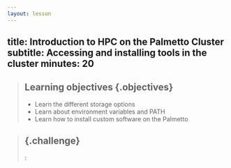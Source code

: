 ```yaml
---
layout: lesson
---
```

title: Introduction to HPC on the Palmetto Cluster
subtitle: Accessing and installing tools in the cluster
minutes: 20
---

> ## Learning objectives {.objectives}
> * Learn the different storage options
> * Learn about environment variables and PATH
> * Learn how to install custom software on the Palmetto

> ## {.challenge}
> 
> :
